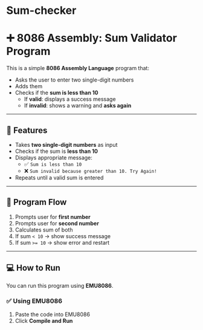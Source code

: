 # Sum-checker
# ➕ 8086 Assembly: Sum Validator Program

This is a simple **8086 Assembly Language** program that:
- Asks the user to enter two single-digit numbers
- Adds them
- Checks if the **sum is less than 10**
  - If **valid**: displays a success message
  - If **invalid**: shows a warning and **asks again**

---

## 🎯 Features

- Takes **two single-digit numbers** as input
- Checks if the sum is **less than 10**
- Displays appropriate message:
  - ✅ `Sum is less than 10`
  - ❌ `Sum invalid because greater than 10. Try Again!`
- Repeats until a valid sum is entered

---

## 📜 Program Flow

1. Prompts user for **first number**
2. Prompts user for **second number**
3. Calculates sum of both
4. If sum `< 10` → show success message
5. If sum `>= 10` → show error and restart

---

## 💻 How to Run

You can run this program using **EMU8086**.

### ✅ Using EMU8086

1. Paste the code into EMU8086
2. Click **Compile and Run**

